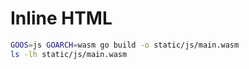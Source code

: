 # Inline HTML

```sh
GOOS=js GOARCH=wasm go build -o static/js/main.wasm
ls -lh static/js/main.wasm
```
